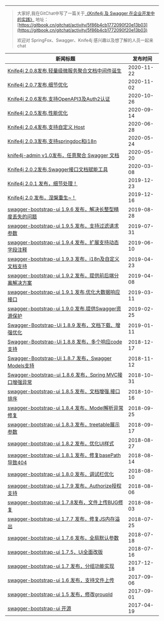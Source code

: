 ----
>大家好,我在GitChat中写了一篇关于[《Knife4j 及 Swagger 在企业开发中的实践》](https://gitbook.cn/gitchat/activity/5f86b4cb1772090f20e13b03)
>地址：[https://gitbook.cn/gitchat/activity/5f86b4cb1772090f20e13b03](https://gitbook.cn/gitchat/activity/5f86b4cb1772090f20e13b03)
>
>欢迎对 SpringFox、Swagger、Knife4j 感兴趣以及想了解的人员一起来chat 
>


| 新闻标题                                                     | 发布时间   |
| ------------------------------------------------------------ | ---------- |
| [Knife4j 2.0.8发布,轻量级微服务聚合文档中间件诞生](2020-11-22-knife4j-2.0.8-issue.md) | 2020-11-22 |
| [Knife4j 2.0.7发布,细节优化](https://www.oschina.net/news/119621/knife4j-2-0-7-released) | 2020-11-02 |
| [Knife4j 2.0.6发布,支持OpenAPI3及Auth2认证](https://www.oschina.net/news/119457) | 2020-10-26 |
| [Knife4j 2.0.5发布,性能优化](https://www.oschina.net/news/118621) | 2020-09-14 |
| [Knife4j 2.0.4发布,支持自定义 Host](https://www.oschina.net/news/116766/knife4j-2-0-4-released) | 2020-06-28 |
| [Knife4j 2.0.3发布,支持springdoc和i18n](https://www.oschina.net/news/115921/knife4j-2-0-3-released) | 2020-05-24 |
| [knife4j-admin v1.0发布，任意聚合 Swagger 文档](https://www.oschina.net/news/115814/knife4j-admin-1-0-released) | 2020-05-20 |
| [Knife4j 2.0.2发布,Swagger接口文档赋能工具](https://www.oschina.net/news/113926/knife4j-2-0-2-released) | 2020-03-08 |
| [Knife4j 2.0.1 发布，细节处理！](https://www.oschina.net/news/112264/knife4j-2-0-1-released) | 2019-12-23 |
| [Knife4j 2.0 发布，涅槃重生~！](https://www.oschina.net/news/112095/knife4j-2-0-released) | 2019-12-16 |
| [swagger-bootstrap-ui 1.9.6 发布，解决长整型精度丢失的问题](https://www.oschina.net/news/109441/swagger-bootstrap-ui-1-9-6-released) | 2019-08-28 |
| [swagger-bootstrap-ui 1.9.5 发布，支持过滤请求参数](https://www.oschina.net/news/108673/swagger-bootstrap-ui-1-9-5-released) | 2019-07-31 |
| [swagger-bootstrap-ui 1.9.4 发布，扩展支持动态字段注释](https://www.oschina.net/news/107336/swagger-bootstrap-ui-1-9-4-released) | 2019-06-10 |
| [swagger-bootstrap-ui 1.9.3 发布，i18n及自定义文档支持](https://www.oschina.net/news/106165/swagger-bootstrap-ui-1-9-3-released) | 2019-04-23 |
| [swagger-bootstrap-ui 1.9.2 发布，提供前后端分离解决方案](https://www.oschina.net/news/105744/swagger-bootstrap-ui-1-9-2-released) | 2019-04-08 |
| [swagger-bootstrap-ui 1.9.1 发布,优化大数据响应接口](https://www.oschina.net/news/105067/swagger-bootstrap-ui-1-9-1-released) | 2019-03-11 |
| [swagger-bootstrap-ui 1.9.0 发布,提供Swagger资源保护](https://www.oschina.net/news/104687/swagger-bootstrap-ui-1-9-0-released) | 2019-02-25 |
| [Swagger-Bootstrap-Ui 1.8.9 发布，文档下载、增强优化](https://www.oschina.net/news/103518/swagger-bootstrap-ui-1-8-9-released) | 2019-01-11 |
| [Swagger-Bootstrap-Ui 1.8.8 发布，多个响应code支持](https://www.oschina.net/news/102771/swagger-bootstrap-ui-1-8-8-released) | 2018-12-17 |
| [Swagger-Bootstrap-Ui 1.8.7 发布，Swagger Models支持](https://www.oschina.net/news/101720/swagger-bootstrap-ui-1-8-7-released) | 2018-11-12 |
| [Swagger-bootstrap-ui 1.8.6 发布，Spring MVC接口增强异常](https://www.oschina.net/news/101346/swagger-bootstrap-ui-1-8-6-released) | 2018-10-31 |
| [swagger-bootstrap-ui 1.8.5 发布，文档增强,接口排序](https://www.oschina.net/news/100888/swagger-bootstrap-ui-1-8-5-released) | 2018-10-16 |
| [swagger-bootstrap-ui 1.8.4 发布，Model解析异常修复](https://www.oschina.net/news/100295/swagger-bootstrap-ui-1-8-4-released) | 2018-09-25 |
| [swagger-bootstrap-ui 1.8.3 发布，treetable展示参数](https://www.oschina.net/news/100052/swagger-bootstrap-ui-183-released) | 2018-09-17 |
| [swagger-bootstrap-ui 1.8.2 发布，优化UI样式](https://www.oschina.net/news/99355/swagger-bootstrap-ui-1-8-2-released) | 2018-08-27 |
| [swagger-bootstrap-ui 1.8.1 发布，修复basePath导致404](https://www.oschina.net/news/98955/swagger-bootstrap-ui-1-8-1-released) | 2018-08-14 |
| [swagger-bootstrap-ui 1.8.0 发布，调试栏优化](https://www.oschina.net/news/98840/swagger-bootstrap-ui-1-8-0-released) | 2018-08-10 |
| [swagger-bootstrap-ui 1.7.9 发布，Authorize授权支持](https://www.oschina.net/news/98711/swagger-bootstrap-ui-1-7-9-released) | 2018-08-06 |
| [swagger-bootstrap-ui 1.7.8发布，文件上传BUG修复](https://www.oschina.net/news/98631/swagger-bootstrap-ui-1-7-8-released) | 2018-08-03 |
| [swagger-bootstrap-ui 1.7.7 发布，修复JS内存溢出](https://www.oschina.net/news/98335/swagger-bootstrap-ui-177-released) | 2018-07-25 |
| [swagger-bootstrap-ui 1.7.6 发布，全局默认参数](https://www.oschina.net/news/98128/swagger-bootstrap-ui-176-released) | 2018-07-18 |
| [swagger-bootstrap-ui 1.7.5，Ui全面改版](https://www.oschina.net/news/98042/swagger-bootstrap-ui-1-7-5-released) | 2018-07-16 |
| [swagger-bootstrap-ui 1.7 发布，分组功能实现](https://www.oschina.net/news/91637/swagger-bootstrap-ui-1-7) | 2017-12-18 |
| [swagger-bootstrap-ui 1.6 发布，支持文件上传](https://www.oschina.net/news/88444/swagger-bootstrap-ui-1-6) | 2017-09-06 |
| [swagger-bootstrap-ui 1.5 发布，修改groupId](https://www.oschina.net/news/88285/swagger-bootstrap-ui-1-5) | 2017-09-01 |
| [swagger-bootstrap-ui 开源](https://www.oschina.net/p/swagger-bootstrap-ui) | 2017-04-19 |
 
 
 